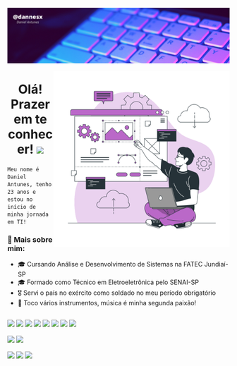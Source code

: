 ![](./git/header.png)

<img align="right" src="./git/webdev.svg" width="400px">

<h1 align="center"> Olá! Prazer em te conhecer! <img src="https://raw.githubusercontent.com/iampavangandhi/iampavangandhi/master/gifs/Hi.gif" width="32px"></h1>

`Meu nome é Daniel Antunes, tenho 23 anos e estou no início de minha jornada em TI!`

### 📌 Mais sobre mim:

- 🎓 Cursando Análise e Desenvolvimento de Sistemas na FATEC Jundiaí-SP 
- 🎓 Formado como Técnico em Eletroeletrônica pelo SENAI-SP 
- 🎖️ Servi o país no exército como soldado no meu período obrigatório 
- 🎸 Toco vários instrumentos, música é minha segunda paixão! 

##

<div><!--Stacks-->
  <img src="https://img.icons8.com/color/42/000000/html-5--v1.png"/>
  <img src="https://img.icons8.com/color/42/000000/css3.png"/>
  <img src="https://img.icons8.com/color/42/000000/javascript.png"/>
  <img src="https://img.icons8.com/color/42/000000/vue-js.png"/>
  <img src="https://img.icons8.com/color/42/000000/typescript.png"/>
  <img src="https://img.icons8.com/color/42/000000/arduino.png"/>
  <img src="https://img.icons8.com/color/42/000000/java-coffee-cup-logo.png"/>
  <img src="https://img.icons8.com/color/42/000000/python--v1.png"/>
</div>

<br>

<div><!--Stats-->
  <img height="160em" src="https://github-readme-stats.vercel.app/api?username=dannesx&show_icons=true&theme=omni"/>
  <img height="160em" src="https://github-readme-stats.vercel.app/api/top-langs/?username=dannesx&layout=compact&theme=omni"/>
</div>

<br>

<div><!--Contact-->
  <a href="https://www.instagram.com/_dannesx"><img src="https://img.shields.io/badge/-Instagram-%23E4405F?style=for-the-badge&logo=instagram&logoColor=white"/></a>
  <a href="https://www.linkedin.com/in/dannesx/"><img src="https://img.shields.io/badge/-LinkedIn-%230077B5?style=for-the-badge&logo=linkedin&logoColor=white"/></a>
  <a href="mailto:daniel.viantunes@gmail.com"><img src="https://img.shields.io/badge/-Gmail-%23333?style=for-the-badge&logo=gmail&logoColor=white"/></a>
</div>
